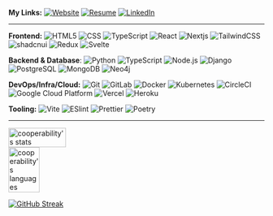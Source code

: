 **My Links:** 
[![Website](https://img.shields.io/website?color=0ab9e6&style=flat-square&up_message=cooperability.com&url=https%3A%2F%2Fcooperability.com)](https://cooperability.com)
[![Resume](https://img.shields.io/badge/-Resume-%234285F4?style=flat-square&logo=googledocs&logoColor=ffffff)](https://drive.google.com/file/d/1-mHF7SH3ym9QI8jKBtpKKzvbJM8L1Ovc/view?usp=sharing)
[![LinkedIn](https://img.shields.io/badge/-LinkedIn-%234285F4?style=flat-square)](https://www.linkedin.com/in/cooper-reed/)

---
**Frontend:**
![HTML5](https://img.shields.io/badge/-HTML5-%23E44D27?style=flat-square&logo=html5&logoColor=ffffff)
![CSS](https://img.shields.io/badge/-CSS-%23663399?style=flat-square&logo=css)
![TypeScript](https://img.shields.io/badge/-TypeScript-007ACC?style=flat-square&logo=typescript&logoColor=ffffff)
![React](https://img.shields.io/badge/-React-000?&logo=React)
![Nextjs](https://img.shields.io/badge/Next.js-%23000000?logo=nextdotjs)
![TailwindCSS](https://img.shields.io/badge/-TailwindCSS-%231a202c?style=flat-square&logo=tailwind-css&logoColor=ffffff)
![shadcnui](https://img.shields.io/badge/-Shadcn/ui-%23000000?style=flat-square&logo=shadcnui)
![Redux](https://img.shields.io/badge/-Redux-%23764ABC?style=flat-square&logo=redux&logoColor=ffffff)
![Svelte](https://img.shields.io/badge/-Svelte-%23FF3E00?style=flat-square&logo=svelte&logoColor=ffffff)

**Backend & Database**:
![Python](https://img.shields.io/badge/-Python-%233776AB?style=flat-square&logo=python&logoColor=ffffff)
![TypeScript](https://img.shields.io/badge/-TypeScript-007ACC?style=flat-square&logo=typescript&logoColor=ffffff)
![Node.js](https://img.shields.io/badge/-Node.js-%235FA04E?&logo=Node.js&logoColor=ffffff)
![Django](https://img.shields.io/badge/-Django-%23092E20?style=flat-square&logo=django)
![PostgreSQL](https://img.shields.io/badge/-PostgreSQL-%234169E1?&logo=PostgreSQL&logoColor=ffffff)
![MongoDB](https://img.shields.io/badge/-Mongodb-%2347A248?&logo=mongodb&logoColor=ffffff)
![Neo4j](https://img.shields.io/badge/-Neo4j-%234581C3?&logo=neo4j&logoColor=ffffff)

**DevOps/Infra/Cloud:**
![Git](https://img.shields.io/badge/-Git-%23F05032?style=flat-square&logo=git&logoColor=ffffff)
![GitLab](https://img.shields.io/badge/-GitLab-FCA121?style=flat-square&logo=gitlab&logoColor=ffffff)
![Docker](https://img.shields.io/badge/-Docker-%232496ED?style=flat-square&logo=docker&logoColor=ffffff)
![Kubernetes](https://img.shields.io/badge/-Kubernetes-%23326CE5?style=flat-square&logo=kubernetes&logoColor=ffffff)
![CircleCI](https://img.shields.io/badge/-Circleci-%238669AE?style=flat-square&logo=circleci)
![Google Cloud Platform](https://img.shields.io/badge/-GCP-%234285F4?&logo=googlecloud&logoColor=ffffff)
![Vercel](https://img.shields.io/badge/-Vercel-000?&logo=Vercel)
![Heroku](https://img.shields.io/badge/-Heroku-%23430098?style=flat-square)


**Tooling:**
![Vite](https://img.shields.io/badge/-Vite-%23646CFF?style=flat-square&logo=vite&logoColor=ffffff)
![ESlint](https://img.shields.io/badge/-ESLint-%234B32C3?style=flat-square&logo=eslint)
![Prettier](https://img.shields.io/badge/-Prettier-%23F7B93E?style=flat-square&logo=prettier&logoColor=ffffff)
![Poetry](https://img.shields.io/badge/-Poetry-%2360A5FA?style=flat-square&logo=poetry&logoColor=ffffff)

---
<div style="display: flex; justify-content: space-between; align-items: center;">
  <a href="https://github.com/anuraghazra/github-readme-stats">
    <img src="https://github-readme-stats.vercel.app/api?username=cooperability&show_icons=true&theme=gotham" width="57%" alt="cooperability's stats"/>
    <img src="https://github-readme-stats.vercel.app/api/top-langs?username=cooperability&show_icons=true&theme=gotham&locale=en&layout=compact" width="42%" alt="cooperability's languages" />
  </a>
</div>


[![GitHub Streak](https://streak-stats.demolab.com?user=cooperability&theme=gotham&exclude_days=Sun%2CSat)](https://git.io/streak-stats)

<!-- ![Stars](https://img.shields.io/github/stars/cooperability?style=social)  
![Followers](https://img.shields.io/github/followers/cooperability?style=social) -->

<!-- ![cooperability's github stats](https://github-readme-stats.vercel.app/api?username=cooperability&show_icons=true&theme=gotham) -->

<!-- ![Views](https://img.shields.io/github/views/cooperability?style=social)   -->


<!-- **Frontend:**
[![Frontend](https://skillicons.dev/icons?i=ts,nextjs,css,tailwind,svelte,vercel,vue)](https://skillicons.dev)

**Backend:**
[![Backend](https://skillicons.dev/icons?i=python,postgresql,django,gcp)](https://skillicons.dev)

**DevOps:**
[![DevOps](https://skillicons.dev/icons?i=docker,github,gitlab,heroku,kubernetes,postman)](https://skillicons.dev) -->

<!-- https://simpleicons.org/ -->

<!-- **[Website](https://cooperability.com) // [Resume](https://drive.google.com/file/d/1-mHF7SH3ym9QI8jKBtpKKzvbJM8L1Ovc/view?usp=sharing) // [LinkedIn](https://www.linkedin.com/in/cooperability/)** -->

<!-- Theme Docs for stat cards -->
<!-- https://github.com/anuraghazra/github-readme-stats/blob/master/themes/README.md -->

<!-- https://github.com/DenverCoder1/github-readme-streak-stats/blob/main/docs/themes.md -->